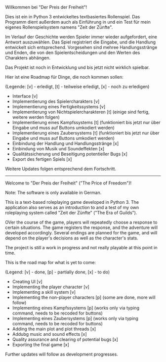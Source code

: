 Willkommen bei "Der Preis der Freiheit"!

Dies ist ein in Python 3 entwickeltes textbasiertes Rollenspiel. Das Programm dient außerdem auch als Einführung in und ein Test für mein eigenes Rollenspielsystem namens "Zeit der Zünfte".

Im Verlauf der Geschichte werden Spieler immer wieder aufgefordert, eine Antwort auszuwählen. Das Spiel registriert die Eingabe, und die Handlung entwickelt sich entsprechend.
Vorgesehen sind mehree Handlungsstränge und Enden, die von den Spielentscheidungen und den Werten des Charakters abhängen.

Das Projekt ist noch in Entwicklung und bis jetzt nicht wirklich spielbar.

Hier ist eine Roadmap für Dinge, die noch kommen sollen:

(Legende: [v] - erledigt, [t] - teilweise erledigt, [x] - noch zu erledigen)

 - Interface [v]
 - Implementierung des Spielercharakters [v]
 - Implementierung eines Fertigkeitssystems [v]
 - Implementierung von Nichtspielercharakteren [t] (einige sind fertig, weitere werden folgen)
 - Implementierung eines Kampfssystems [t] (funktioniert bis jetzt nur über Eingabe und muss auf Buttons umkodiert werden)
 - Implementierung eines Zaubersystems [t] (funktioniert bis jetzt nur über Eingabe und muss auf Buttons umkodiert werden)
 - Einbindung der Handlung und Handlungsstränge [x]
 - Einbindung von Musik und Soundeffekten [x]
 - Qualitätssicherung und Beseitigung potentieller Bugs [x]
 - Export des fertigen Spiels [x]

Weitere Updates folgen entsprechend dem Fortschritt.

_______________________________________________

Welcome to "Der Preis der Freiheit" ("The Price of Freedom")!

Note: The software is only available in German.

This is a text-based roleplaying game developed in Python 3. The application also serves as an introduction to and a test of my own roleplaying system called "Zeit der Zünfte" ("The Era of Guilds").

OVer the course of the game, players will repeatedly choose a response to certain situations. The game registers the response, and the adventure will developed accordingly.
Several endings are planned for the game, and will depend on the player's decisions as well as the character's stats.

The project is still a work in progress and not really playable at this point in time.

This is the road map for what is yet to come:

(Legend: [v] - done, [p] - partially done, [x] - to do)

 - Creating UI [v]
 - Implementing the player character [v]
 - Implementing a skill system [v]
 - Implementing the non-player characters [p] (some are done, more will follow)
 - Implementing eines Kampfssystems [p] (works only via typing command, needs to be recoded for buttons)
 - Implementing eines Zaubersystems [p] (works only via typing command, needs to be recoded for buttons)
 - Adding the main plot and plot threads [x]
 - Addubg music and sound effects [x]
 - Quality assurance and clearing of potential bugs [x]
 - Exporting the final game [x]

Further updates will follow as development progresses.
